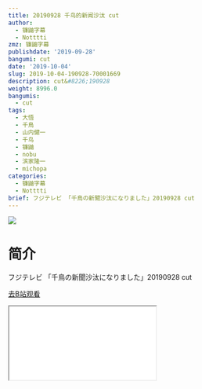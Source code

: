 ```yaml
---
title: 20190928 千鸟的新闻沙汰 cut
author:
  - 镰鼬字幕
  - Notttti
zmz: 镰鼬字幕
publishdate: '2019-09-28'
bangumi: cut
date: '2019-10-04'
slug: 2019-10-04-190928-70001669
description: cut&#8226;190928
weight: 8996.0
bangumis:
  - cut
tags:
  - 大悟
  - 千鳥
  - 山内健一
  - 千鸟
  - 镰鼬
  - nobu
  - 滨家隆一
  - michopa
categories:
  - 镰鼬字幕
  - Notttti
brief: フジテレビ 「千鳥の新聞沙汰になりました」20190928 cut
---
```

![](https://raw.githubusercontent.com/tcgriffith/owaraisite/master/static/tmpimg/f04d6d42951c7eac37568493ac33523951938aa0.jpg.480.jpg)
# 简介  
フジテレビ
「千鳥の新聞沙汰になりました」20190928 cut  

[去B站观看](https://www.bilibili.com/video/av70001669/)
<div class ="resp-container"><iframe class="testiframe" src="//player.bilibili.com/player.html?aid=70001669"", scrolling="no", allowfullscreen="true" > </iframe></div> 
